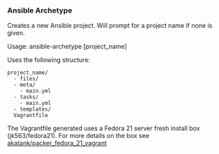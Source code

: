 ### Ansible Archetype

Creates a new Ansible project. Will prompt for a project name if none is given.

Usage:
    ansible-archetype [project_name]

Uses the following structure:

    project_name/
      - files/
      - meta/
        - main.yml
      - tasks/
        - main.yml
      - templates/
      Vagrantfile

The Vagrantfile generated uses a Fedora 21 server fresh install box (jk563/fedora21). For more details on the box see [akatank/packer_fedora_21_vagrant](https://github.com/akatank/packer_fedora_21_vagrant)
